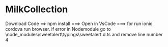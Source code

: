 # MilkCollection
Download Code ==> npm install ===> Open in VsCode ===> for run  ionic cordova run browser.
if error in Nodemodule go to \node_modules\sweetalert\typings\sweetalert.d.ts   and remove line number 4 
